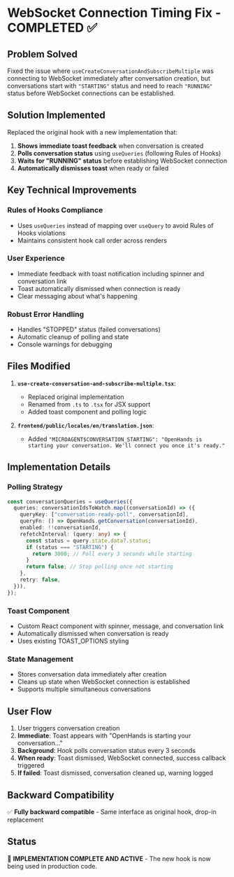 # WebSocket Connection Timing Fix - COMPLETED ✅

## Problem Solved
Fixed the issue where `useCreateConversationAndSubscribeMultiple` was connecting to WebSocket immediately after conversation creation, but conversations start with `"STARTING"` status and need to reach `"RUNNING"` status before WebSocket connections can be established.

## Solution Implemented
Replaced the original hook with a new implementation that:

1. **Shows immediate toast feedback** when conversation is created
2. **Polls conversation status** using `useQueries` (following Rules of Hooks)
3. **Waits for "RUNNING" status** before establishing WebSocket connection
4. **Automatically dismisses toast** when ready or failed

## Key Technical Improvements

### Rules of Hooks Compliance
- Uses `useQueries` instead of mapping over `useQuery` to avoid Rules of Hooks violations
- Maintains consistent hook call order across renders

### User Experience
- Immediate feedback with toast notification including spinner and conversation link
- Toast automatically dismissed when connection is ready
- Clear messaging about what's happening

### Robust Error Handling
- Handles "STOPPED" status (failed conversations)
- Automatic cleanup of polling and state
- Console warnings for debugging

## Files Modified

1. **`use-create-conversation-and-subscribe-multiple.tsx`**: 
   - Replaced original implementation
   - Renamed from `.ts` to `.tsx` for JSX support
   - Added toast component and polling logic

2. **`frontend/public/locales/en/translation.json`**: 
   - Added `"MICROAGENT$CONVERSATION_STARTING": "OpenHands is starting your conversation. We'll connect you once it's ready."`

## Implementation Details

### Polling Strategy
```typescript
const conversationQueries = useQueries({
  queries: conversationIdsToWatch.map((conversationId) => ({
    queryKey: ["conversation-ready-poll", conversationId],
    queryFn: () => OpenHands.getConversation(conversationId),
    enabled: !!conversationId,
    refetchInterval: (query: any) => {
      const status = query.state.data?.status;
      if (status === "STARTING") {
        return 3000; // Poll every 3 seconds while starting
      }
      return false; // Stop polling once not starting
    },
    retry: false,
  })),
});
```

### Toast Component
- Custom React component with spinner, message, and conversation link
- Automatically dismissed when conversation is ready
- Uses existing TOAST_OPTIONS styling

### State Management
- Stores conversation data immediately after creation
- Cleans up state when WebSocket connection is established
- Supports multiple simultaneous conversations

## User Flow
1. User triggers conversation creation
2. **Immediate**: Toast appears with "OpenHands is starting your conversation..."
3. **Background**: Hook polls conversation status every 3 seconds
4. **When ready**: Toast dismissed, WebSocket connected, success callback triggered
5. **If failed**: Toast dismissed, conversation cleaned up, warning logged

## Backward Compatibility
✅ **Fully backward compatible** - Same interface as original hook, drop-in replacement

## Status
🎉 **IMPLEMENTATION COMPLETE AND ACTIVE** - The new hook is now being used in production code.